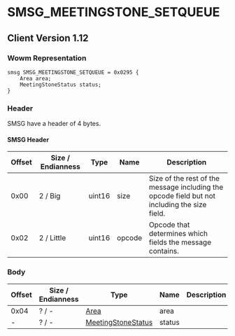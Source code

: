 # SMSG_MEETINGSTONE_SETQUEUE
## Client Version 1.12

### Wowm Representation
```rust,ignore
smsg SMSG_MEETINGSTONE_SETQUEUE = 0x0295 {
    Area area;
    MeetingStoneStatus status;
}
```
### Header
SMSG have a header of 4 bytes.

#### SMSG Header
| Offset | Size / Endianness | Type   | Name   | Description |
| ------ | ----------------- | ------ | ------ | ----------- |
| 0x00   | 2 / Big           | uint16 | size   | Size of the rest of the message including the opcode field but not including the size field.|
| 0x02   | 2 / Little        | uint16 | opcode | Opcode that determines which fields the message contains.|
### Body
| Offset | Size / Endianness | Type | Name | Description |
| ------ | ----------------- | ---- | ---- | ----------- |
| 0x04 | ? / - | [Area](area.md) | area |  |
| - | ? / - | [MeetingStoneStatus](meetingstonestatus.md) | status |  |
